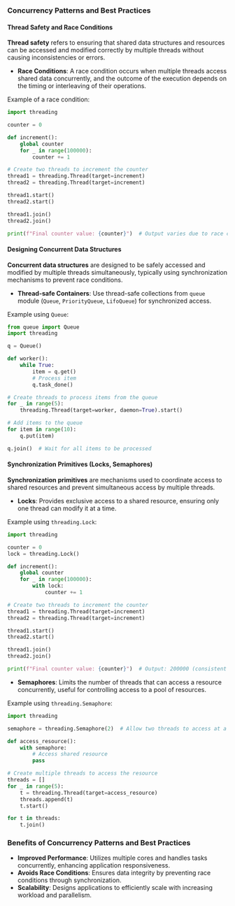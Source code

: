 ### Concurrency Patterns and Best Practices

#### Thread Safety and Race Conditions

**Thread safety** refers to ensuring that shared data structures and resources can be accessed and modified correctly by multiple threads without causing inconsistencies or errors.

- **Race Conditions**: A race condition occurs when multiple threads access shared data concurrently, and the outcome of the execution depends on the timing or interleaving of their operations.

Example of a race condition:

```python
import threading

counter = 0

def increment():
    global counter
    for _ in range(100000):
        counter += 1

# Create two threads to increment the counter
thread1 = threading.Thread(target=increment)
thread2 = threading.Thread(target=increment)

thread1.start()
thread2.start()

thread1.join()
thread2.join()

print(f"Final counter value: {counter}")  # Output varies due to race condition
```

#### Designing Concurrent Data Structures

**Concurrent data structures** are designed to be safely accessed and modified by multiple threads simultaneously, typically using synchronization mechanisms to prevent race conditions.

- **Thread-safe Containers**: Use thread-safe collections from `queue` module (`Queue`, `PriorityQueue`, `LifoQueue`) for synchronized access.

Example using `Queue`:

```python
from queue import Queue
import threading

q = Queue()

def worker():
    while True:
        item = q.get()
        # Process item
        q.task_done()

# Create threads to process items from the queue
for _ in range(5):
    threading.Thread(target=worker, daemon=True).start()

# Add items to the queue
for item in range(10):
    q.put(item)

q.join()  # Wait for all items to be processed
```

#### Synchronization Primitives (Locks, Semaphores)

**Synchronization primitives** are mechanisms used to coordinate access to shared resources and prevent simultaneous access by multiple threads.

- **Locks**: Provides exclusive access to a shared resource, ensuring only one thread can modify it at a time.

Example using `threading.Lock`:

```python
import threading

counter = 0
lock = threading.Lock()

def increment():
    global counter
    for _ in range(100000):
        with lock:
            counter += 1

# Create two threads to increment the counter
thread1 = threading.Thread(target=increment)
thread2 = threading.Thread(target=increment)

thread1.start()
thread2.start()

thread1.join()
thread2.join()

print(f"Final counter value: {counter}")  # Output: 200000 (consistent due to lock)
```

- **Semaphores**: Limits the number of threads that can access a resource concurrently, useful for controlling access to a pool of resources.

Example using `threading.Semaphore`:

```python
import threading

semaphore = threading.Semaphore(2)  # Allow two threads to access at a time

def access_resource():
    with semaphore:
        # Access shared resource
        pass

# Create multiple threads to access the resource
threads = []
for _ in range(5):
    t = threading.Thread(target=access_resource)
    threads.append(t)
    t.start()

for t in threads:
    t.join()
```

### Benefits of Concurrency Patterns and Best Practices

- **Improved Performance**: Utilizes multiple cores and handles tasks concurrently, enhancing application responsiveness.
- **Avoids Race Conditions**: Ensures data integrity by preventing race conditions through synchronization.
- **Scalability**: Designs applications to efficiently scale with increasing workload and parallelism.

